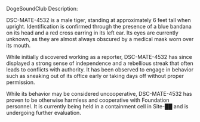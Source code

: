 DogeSoundClub Description:

DSC-MATE-4532 is a male tiger, standing at approximately 6 feet tall when upright. Identification is confirmed through the presence of a blue bandana on its head and a red cross earring in its left ear. Its eyes are currently unknown, as they are almost always obscured by a medical mask worn over its mouth.

While initially discovered working as a reporter, DSC-MATE-4532 has since displayed a strong sense of independence and a rebellious streak that often leads to conflicts with authority. It has been observed to engage in behavior such as sneaking out of its office early or taking days off without proper permission.

While its behavior may be considered uncooperative, DSC-MATE-4532 has proven to be otherwise harmless and cooperative with Foundation personnel. It is currently being held in a containment cell in Site-██ and is undergoing further evaluation.